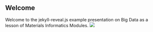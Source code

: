 ## Welcome

Welcome to the jekyll-reveal.js example presentation on Big Data as a lesson of Materials Informatics Modules.
<img src="../_posts/intro_slide.png">
